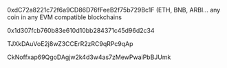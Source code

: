 0xdC72a8221c72f6a9CD86D76fFeeB2f75b729Bc1F (ETH, BNB, ARBI... any coin in any EVM compatible blockchains

0x1d307fcb760b83e610d10bb284371c45d96d2c34


TJXkDAuVoE2j8wZ3CCErR2zRC9qRPc9qAp


CkNoffxap69QgoDAgjw2k4d3w4as7zMewPwaiPbBJUmk
